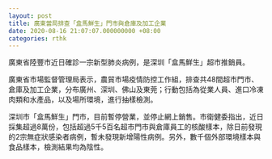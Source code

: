 ```yaml
---
layout: post
title: 廣東當局排查「盒馬鮮生」門市與倉庫及加工企業
date: 2020-08-16 21:07:07.000000000 +08:00
categories: rthk
---
```


廣東省陸豐市近日確診一宗新型肺炎病例，是深圳「盒馬鮮生」超市推銷員。

廣東省市場監督管理局表示，農貿市場疫情防控工作組，排查共48間超市門市、倉庫及加工企業，分布廣州、深圳、佛山及東莞；行動包括為從業人員、進口冷凍肉類和水產品，以及場所環境，進行抽樣檢測。

深圳市「盒馬鮮生」門市，目前暫停營業，並停止網上銷售。市衛健委指出，近日採集超過8萬份，包括超過5千5百名超市門市與倉庫員工的核酸樣本，除日前發現的2宗無症狀感染者病例，暫未發現新增陽性病例。另外，數千個外部環境樣本與食品樣本，檢測結果均為陰性。
